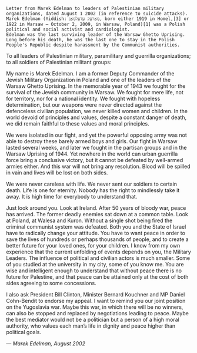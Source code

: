 	Letter from Marek Edelman to leaders of Palestinian military organizations, dated August 1 2002 (in reference to suicide attacks).
	Marek Edelman (Yiddish: מאַרעק עדעלמאַן, born either 1919 in Homel,[3] or 1922 in Warsaw – October 2, 2009, in Warsaw, Poland)[1] was a Polish political and social activist and cardiologist.
	Edelman was the last surviving leader of the Warsaw Ghetto Uprising. Long before his death, he was the last one to stay in the Polish People's Republic despite harassment by the Communist authorities.
	
To all leaders of Palestinian military, paramilitary and guerrilla organizations; to all soldiers of Palestinian militant groups:

My name is Marek Edelman. I am a former Deputy Commander of the Jewish Military Organization in Poland and one of the leaders of the Warsaw Ghetto Uprising. In the memorable year of 1943 we fought for the survival of the Jewish community in Warsaw. We fought for mere life, not for territory, nor for a national identity. We fought with hopeless determination, but our weapons were never directed against the defenceless civilian population, we never killed women and children. In the world devoid of principles and values, despite a constant danger of death, we did remain faithful to these values and moral principles.

We were isolated in our fight, and yet the powerful opposing army was not able to destroy these barely armed boys and girls. Our fight in Warsaw lasted several weeks, and later we fought in the partisan groups and in the Warsaw Uprising of 1944. Yet nowhere in the world can urban guerrilla force bring a conclusive victory, but it cannot be defeated by well-armed armies either. And this war will not bring any resolution. Blood will be spilled in vain and lives will be lost on both sides.

We were never careless with life. We never sent our soldiers to certain death. Life is one for eternity. Nobody has the right to mindlessly take it away. It is high time for everybody to understand that.

Just look around you. Look at Ireland. After 50 years of bloody war, peace has arrived. The former deadly enemies sat down at a common table. Look at Poland, at Walesa and Kuron. Without a single shot being fired the criminal communist system was defeated. Both you and
the State of Israel have to radically change your attitude. You have to want peace in order to save the lives of hundreds or perhaps thousands of people, and to create a better future for your loved ones, for your children. I know from my own experience that the current unfolding of events depends on you, the Military Leaders. The influence of political and civilian actors is much smaller. Some of you studied at the university in my city, some of you know me. You are wise and intelligent enough to understand that without peace there is no future for Palestine, and that peace can be attained only at the cost of both sides agreeing to some concessions.

I also ask President Bill Clinton, Minister Bernard Kouchner and MP Daniel Cohn-Bendit to endorse my appeal. I want to remind you our joint position on the Yugoslavia war. Maybe this war, in which there will be no winners, can also be stopped and replaced by negotiations leading to peace. Maybe the best mediator would not be a politician but a person of a high moral authority, who values each man’s life in dignity and peace higher than political goals.

— *Marek Edelman, August 2002*
